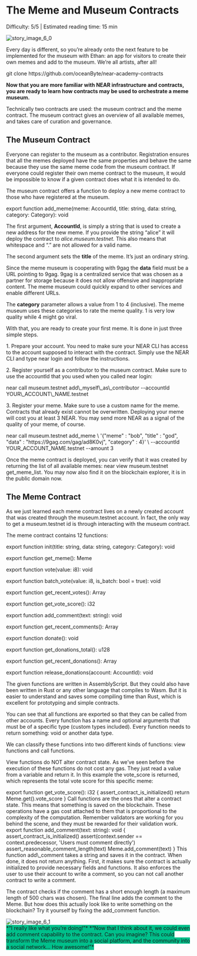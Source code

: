 # The Meme and Museum Contracts

<Difficulty>Difficulty: 5/5 | Estimated reading time: 15 min</Difficulty>

<BackgroundContainer>
<div class="images"><img alt="story_image_6_0" src="/images/chap_6_0.png"></div>

  Every day is different, so you’re already onto the next feature to be implemented for the museum with Ethan: an app for visitors to create their own memes and add to the museum.
  <Spacer />
  We’re all artists, after all!

</BackgroundContainer>
<Spacer />

<Highlight language="bash">
git clone https://github.com/oceanByte/near-academy-contracts
</Highlight>


**Now that you are more familiar with NEAR infrastructure and contracts, you are ready to learn how contracts may be used to orchestrate a meme museum.**

Technically two contracts are used: the museum contract and the meme contract. The museum contract gives an overview of all available memes, and takes care of curation and governance.

## The Museum Contract

Everyone can register to the museum as a contributor. Registration ensures that all the memes deployed have the same properties and behave the same because they use the same meme code from the museum contract. If everyone could register their own meme contract to the museum, it would be impossible to know if a given contract does what it is intended to do.

The museum contract offers a function to deploy a new meme contract to those who have registered at the museum.

<Highlight language="typescript">
export function add_meme(meme: AccountId, title: string, data: string, category: Category): void
</Highlight>

The first argument, **AccountId**, is simply a string that is used to create a new address for the new meme. If you provide the string “alice” it will deploy the contract to _alice.museum.testnet._ This also means that whitespace and “.” are not allowed for a valid name.

The second argument sets the **title** of the meme. It’s just an ordinary string.

Since the meme museum is cooperating with 9gag the **data** field must be a URL pointing to 9gag. 9gag is a centralized service that was chosen as a partner for storage because it does not allow offensive and inappropriate content. The meme museum could quickly expand to other services and enable different URLs.

The **category** parameter allows a value from 1 to 4 (inclusive). The meme museum uses these categories to rate the meme quality. 1 is very low quality while 4 might go viral.

With that, you are ready to create your first meme. It is done in just three simple steps.

1\. Prepare your account. You need to make sure your NEAR CLI has access to the account supposed to interact with the contract. Simply use the NEAR CLI and type <AnimatedCode>near login</AnimatedCode> and follow the instructions.

2\. Register yourself as a contributor to the museum contract. Make sure to use the accountId that you used when you called near login:


<Highlight language="bash">
near call museum.testnet add\_myself\_as\_contributor --accountId YOUR\_ACCOUNT\_NAME.testnet
</Highlight>

3\. Register your meme. Make sure to use a custom name for the meme. Contracts that already exist cannot be overwritten. Deploying your meme will cost you at least 3 NEAR. You may send more NEAR as a signal of the quality of your meme, of course.

<Highlight language="bash">
near call museum.testnet add_meme \
'{"meme" : "bob", "title" : "god", "data" : "https://9gag.com/gag/ad8K0vj", "category" : 4}' \
--accountId YOUR_ACCOUNT_NAME.testnet --amount 3
</Highlight>

Once the meme contract is deployed, you can verify that it was created by returning the list of all available memes: <AnimatedCode>near view museum.testnet get\_meme\_list</AnimatedCode>. You may now also find it on the blockchain explorer, it is in the public domain now.

## The Meme Contract

As we just learned each meme contract lives on a newly created account that was created through the museum.testnet account. In fact, the only way to get a museum.testnet id is through interacting with the museum contract.

The meme contract contains 12 functions:

<Highlight language="typescript">
export function init(title: string, data: string, category: Category): void

export function get_meme(): Meme

export function vote(value: i8): void

export function batch_vote(value: i8, is_batch: bool = true): void

export function get_recent_votes(): Array<Vote>

export function get_vote_score(): i32

export function add_comment(text: string): void

export function get_recent_comments(): Array<Comment>

export function donate(): void

export function get_donations_total(): u128

export function get_recent_donations(): Array<Donation>

export function release_donations(account: AccountId): void
</Highlight>

The given functions are written in AssemblyScript. But they could also have been written in Rust or any other language that compiles to Wasm. But it is easier to understand and saves some compiling time than Rust, which is excellent for prototyping and simple contracts.

You can see that all functions are exported so that they can be called from other accounts. Every function has a name and optional arguments that must be of a specific type (custom types included). Every function needs to return something: void or another data type.

We can classify these functions into two different kinds of functions: view functions and call functions.

View functions do NOT alter contract state. As we’ve seen before the execution of these functions do not cost any gas. They just read a value from a variable and return it. In this example the vote\_score is returned, which represents the total vote score for this specific meme:

<Highlight language="typescript">
export function get_vote_score(): i32 {
  assert_contract_is_initialized()
  return Meme.get().vote_score
}
</Highlight>
Call functions are the ones that alter a contract state. This means that something is saved on the blockchain. These operations have a gas cost attached to them that is proportional to the complexity of the computation. Remember validators are working for you behind the scene, and they must be rewarded for their validation work.

<Highlight language="typescript">
export function add_comment(text: string): void {
  assert_contract_is_initialized()
  assert(context.sender == context.predecessor, 'Users must comment directly')
  assert_reasonable_comment_length(text)
  Meme.add_comment(text)
}
</Highlight>
This function add\_comment takes a string and saves it in the contract. When done, it does not return anything. First, it makes sure the contract is actually initialized to provide necessary fields and functions. It also enforces the user to use their account to write a comment, so you can not call another contract to write a comment.

The contract checks if the comment has a short enough length (a maximum length of 500 chars was chosen). The final line adds the comment to the Meme. But how does this actually look like to write something on the blockchain? Try it yourself by fixing the add\_comment function.

<Spacer />
<narrativeText style="background: #00C08B;">
  <div class="image-wrapper">
    <img alt="story_image_6_1" src="/images/chap_6_1.png">
  </div>
  <VerticalAlign>
    *“I really like what you’re doing!”*
    <Spacer />
    *“Now that I think about it, we could even add comment capability to the contract. Can you imagine? This could transform the Meme museum into a social platform, and the community into a social network... How awesome!”*
  </VerticalAlign>
</narrativeText>
